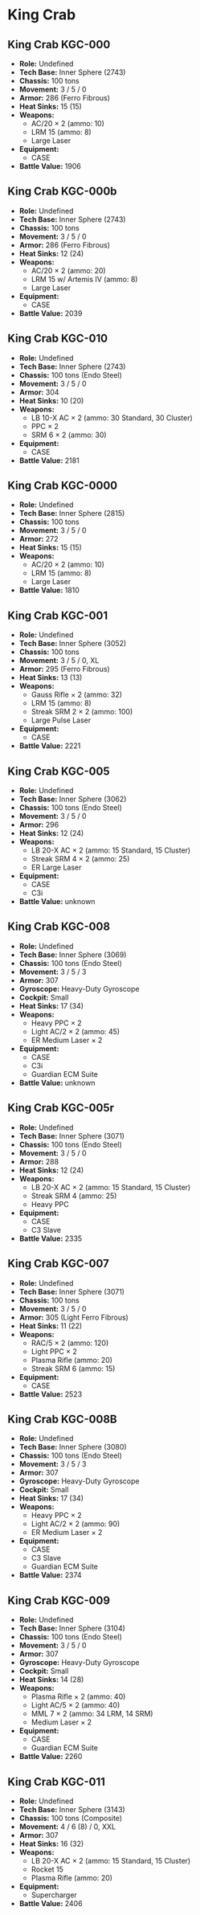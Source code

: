 # King Crab
## King Crab KGC-000
- **Role:** Undefined
- **Tech Base:** Inner Sphere (2743)
- **Chassis:** 100 tons
- **Movement:** 3 / 5 / 0
- **Armor:** 286 (Ferro Fibrous)
- **Heat Sinks:** 15 (15)
- **Weapons:**
  - AC/20 × 2 (ammo: 10)
  - LRM 15 (ammo: 8)
  - Large Laser
- **Equipment:**
  - CASE
- **Battle Value:** 1906

## King Crab KGC-000b
- **Role:** Undefined
- **Tech Base:** Inner Sphere (2743)
- **Chassis:** 100 tons
- **Movement:** 3 / 5 / 0
- **Armor:** 286 (Ferro Fibrous)
- **Heat Sinks:** 12 (24)
- **Weapons:**
  - AC/20 × 2 (ammo: 20)
  - LRM 15 w/ Artemis IV (ammo: 8)
  - Large Laser
- **Equipment:**
  - CASE
- **Battle Value:** 2039

## King Crab KGC-010
- **Role:** Undefined
- **Tech Base:** Inner Sphere (2743)
- **Chassis:** 100 tons (Endo Steel)
- **Movement:** 3 / 5 / 0
- **Armor:** 304
- **Heat Sinks:** 10 (20)
- **Weapons:**
  - LB 10-X AC × 2 (ammo: 30 Standard, 30 Cluster)
  - PPC × 2
  - SRM 6 × 2 (ammo: 30)
- **Equipment:**
  - CASE
- **Battle Value:** 2181

## King Crab KGC-0000
- **Role:** Undefined
- **Tech Base:** Inner Sphere (2815)
- **Chassis:** 100 tons
- **Movement:** 3 / 5 / 0
- **Armor:** 272
- **Heat Sinks:** 15 (15)
- **Weapons:**
  - AC/20 × 2 (ammo: 10)
  - LRM 15 (ammo: 8)
  - Large Laser
- **Battle Value:** 1810

## King Crab KGC-001
- **Role:** Undefined
- **Tech Base:** Inner Sphere (3052)
- **Chassis:** 100 tons
- **Movement:** 3 / 5 / 0, XL
- **Armor:** 295 (Ferro Fibrous)
- **Heat Sinks:** 13 (13)
- **Weapons:**
  - Gauss Rifle × 2 (ammo: 32)
  - LRM 15 (ammo: 8)
  - Streak SRM 2 × 2 (ammo: 100)
  - Large Pulse Laser
- **Equipment:**
  - CASE
- **Battle Value:** 2221

## King Crab KGC-005
- **Role:** Undefined
- **Tech Base:** Inner Sphere (3062)
- **Chassis:** 100 tons (Endo Steel)
- **Movement:** 3 / 5 / 0
- **Armor:** 296
- **Heat Sinks:** 12 (24)
- **Weapons:**
  - LB 20-X AC × 2 (ammo: 15 Standard, 15 Cluster)
  - Streak SRM 4 × 2 (ammo: 25)
  - ER Large Laser
- **Equipment:**
  - CASE
  - C3i
- **Battle Value:** unknown

## King Crab KGC-008
- **Role:** Undefined
- **Tech Base:** Inner Sphere (3069)
- **Chassis:** 100 tons (Endo Steel)
- **Movement:** 3 / 5 / 3
- **Armor:** 307
- **Gyroscope:** Heavy-Duty Gyroscope
- **Cockpit:** Small
- **Heat Sinks:** 17 (34)
- **Weapons:**
  - Heavy PPC × 2
  - Light AC/2 × 2 (ammo: 45)
  - ER Medium Laser × 2
- **Equipment:**
  - CASE
  - C3i
  - Guardian ECM Suite
- **Battle Value:** unknown

## King Crab KGC-005r
- **Role:** Undefined
- **Tech Base:** Inner Sphere (3071)
- **Chassis:** 100 tons (Endo Steel)
- **Movement:** 3 / 5 / 0
- **Armor:** 288
- **Heat Sinks:** 12 (24)
- **Weapons:**
  - LB 20-X AC × 2 (ammo: 15 Standard, 15 Cluster)
  - Streak SRM 4 (ammo: 25)
  - Heavy PPC
- **Equipment:**
  - CASE
  - C3 Slave
- **Battle Value:** 2335

## King Crab KGC-007
- **Role:** Undefined
- **Tech Base:** Inner Sphere (3071)
- **Chassis:** 100 tons
- **Movement:** 3 / 5 / 0
- **Armor:** 305 (Light Ferro Fibrous)
- **Heat Sinks:** 11 (22)
- **Weapons:**
  - RAC/5 × 2 (ammo: 120)
  - Light PPC × 2
  - Plasma Rifle (ammo: 20)
  - Streak SRM 6 (ammo: 15)
- **Equipment:**
  - CASE
- **Battle Value:** 2523

## King Crab KGC-008B
- **Role:** Undefined
- **Tech Base:** Inner Sphere (3080)
- **Chassis:** 100 tons (Endo Steel)
- **Movement:** 3 / 5 / 3
- **Armor:** 307
- **Gyroscope:** Heavy-Duty Gyroscope
- **Cockpit:** Small
- **Heat Sinks:** 17 (34)
- **Weapons:**
  - Heavy PPC × 2
  - Light AC/2 × 2 (ammo: 90)
  - ER Medium Laser × 2
- **Equipment:**
  - CASE
  - C3 Slave
  - Guardian ECM Suite
- **Battle Value:** 2374

## King Crab KGC-009
- **Role:** Undefined
- **Tech Base:** Inner Sphere (3104)
- **Chassis:** 100 tons (Endo Steel)
- **Movement:** 3 / 5 / 0
- **Armor:** 307
- **Gyroscope:** Heavy-Duty Gyroscope
- **Cockpit:** Small
- **Heat Sinks:** 14 (28)
- **Weapons:**
  - Plasma Rifle × 2 (ammo: 40)
  - Light AC/5 × 2 (ammo: 40)
  - MML 7 × 2 (ammo: 34 LRM, 14 SRM)
  - Medium Laser × 2
- **Equipment:**
  - CASE
  - Guardian ECM Suite
- **Battle Value:** 2260

## King Crab KGC-011
- **Role:** Undefined
- **Tech Base:** Inner Sphere (3143)
- **Chassis:** 100 tons (Composite)
- **Movement:** 4 / 6 (8) / 0, XXL
- **Armor:** 307
- **Heat Sinks:** 16 (32)
- **Weapons:**
  - LB 20-X AC × 2 (ammo: 15 Standard, 15 Cluster)
  - Rocket 15
  - Plasma Rifle (ammo: 20)
- **Equipment:**
  - Supercharger
- **Battle Value:** 2406

